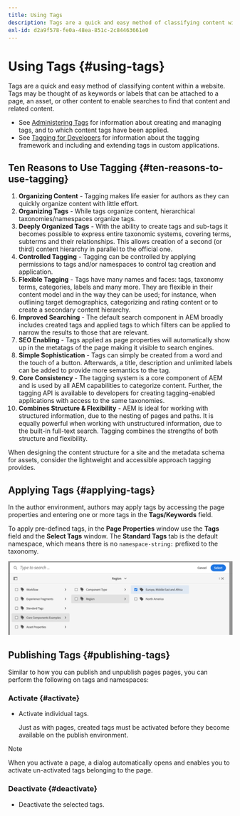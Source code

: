 ```yaml
---
title: Using Tags
description: Tags are a quick and easy method of classifying content within a website
exl-id: d2a9f578-fe0a-48ea-851c-2c84463661e0
---
```

# Using Tags {#using-tags}

Tags are a quick and easy method of classifying content within a website. Tags may be thought of as keywords or labels that can be attached to a page, an asset, or other content to enable searches to find that content and related content.

* See [Administering Tags](/help/sites-cloud/administering/tags.md) for information about creating and managing tags, and to which content tags have been applied.
* See [Tagging for Developers](/help/implementing/developing/introduction/tagging-framework.md) for information about the tagging framework and including and extending tags in custom applications.

## Ten Reasons to Use Tagging {#ten-reasons-to-use-tagging}

1. **Organizing Content** - Tagging makes life easier for authors as they can quickly organize content with little effort.
1. **Organizing Tags** - While tags organize content, hierarchical taxonomies/namespaces organize tags.
1. **Deeply Organized Tags** - With the ability to create tags and sub-tags it becomes possible to express entire taxonomic systems, covering terms, subterms and their relationships. This allows creation of a second (or third) content hierarchy in parallel to the official one.
1. **Controlled Tagging** - Tagging can be controlled by applying permissions to tags and/or namespaces to control tag creation and application.
1. **Flexible Tagging** - Tags have many names and faces: tags, taxonomy terms, categories, labels and many more. They are flexible in their content model and in the way they can be used; for instance, when outlining target demographics, categorizing and rating content or to create a secondary content hierarchy.
1. **Improved Searching** - The default search component in AEM broadly includes created tags and applied tags to which filters can be applied to narrow the results to those that are relevant.
1. **SEO Enabling** - Tags applied as page properties will automatically show up in the metatags of the page making it visible to search engines.
1. **Simple Sophistication** - Tags can simply be created from a word and the touch of a button. Afterwards, a title, description and unlimited labels can be added to provide more semantics to the tag.
1. **Core Consistency** - The tagging system is a core component of AEM and is used by all AEM capabilities to categorize content. Further, the tagging API is available to developers for creating tagging-enabled applications with access to the same taxonomies.
1. **Combines Structure & Flexibility** - AEM is ideal for working with structured information, due to the nesting of pages and paths. It is equally powerful when working with unstructured information, due to the built-in full-text search. Tagging combines the strengths of both structure and flexibility.

When designing the content structure for a site and the metadata schema for assets, consider the lightweight and accessible approach tagging provides.

## Applying Tags {#applying-tags}

In the author environment, authors may apply tags by accessing the page properties and entering one or more tags in the **Tags/Keywords** field.

To apply pre-defined tags, in the **Page Properties** window use the **Tags** field and the **Select Tags** window. The **Standard Tags** tab is the default namespace, which means there is no `namespace-string:` prefixed to the taxonomy. <!-- To apply [pre-defined tags](/help/sites-administering/tags.md), in the **Page Properties** window use the **Tags** field and the **Select Tags** window.-->

![Select multiple tags](/help/sites-cloud/authoring/assets/tags-select.png)

## Publishing Tags {#publishing-tags}

Similar to how you can publish and unpublish pages pages, you can perform the following on tags and namespaces:

### Activate {#activate}

* Activate individual tags.

  Just as with pages, created tags must be activated before they become available on the publish environment.

>[!NOTE]
>
>When you activate a page, a dialog automatically opens and enables you to activate un-activated tags belonging to the page.

### Deactivate {#deactivate}

* Deactivate the selected tags.
